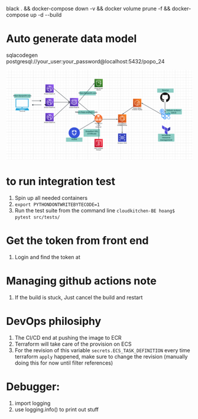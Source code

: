 black . && docker-compose down -v && docker volume prune -f  && docker-compose up -d --build

# Auto generate data model
sqlacodegen postgresql://your_user:your_password@localhost:5432/popo_24

![Architecture Diagram](readme-media/popo24-architect.png)


# to run integration test
1. Spin up all needed containers
2. `export PYTHONDONTWRITEBYTECODE=1`
3. Run the test suite from the command line `cloudkitchen-BE hoang$ pytest src/tests/`

# Get the token from front end
1. Login and find the token at 


# Managing github actions note
1. If the build is stuck, Just  cancel the build and restart

# DevOps philosiphy
1. The CI/CD end at pushing the image to ECR
2. Terraform will take care of the provision on ECS
3. For the revision of this variable `secrets.ECS_TASK_DEFINITION` every time terraform `apply` happened, make sure to change the revision (manually doing this for now until filter references)

# Debugger:
1. import logging
2. use logging.info() to print out stuff

